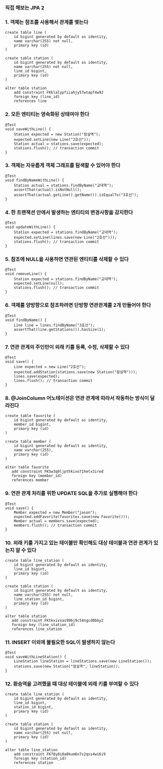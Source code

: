 ### 직접 해보는 JPA 2

### 1. 객체는 참조를 사용해서 관계를 맺는다
```
create table line (
    id bigint generated by default as identity,
    name varchar(255) not null,
    primary key (id)
)

create table station (
    id bigint generated by default as identity,
    name varchar(255) not null,
    line_id bigint,
    primary key (id)
)

alter table station 
    add constraint FKklalypfiiahjy57wtapf4w92 
    foreign key (line_id) 
    references line
```

### 2. 모든 엔티티는 영속화된 상태여야 한다
```
@Test
void saveWithLine() {
    Station expected = new Station("잠실역");
    expected.setLine(new Line("2호선"));
    Station actual = stations.save(expected);
    stations.flush(); // transaction commit
}
```

### 3. 객체는 자유롭게 객체 그래프를 탐색할 수 있어야 한다
```
@Test
void findByNameWithLine() {
    Station actual = stations.findByName("교대역");
    assertThat(actual).isNotNull();
    assertThat(actual.getLine().getName()).isEqualTo("3호선");
}
```

### 4. 한 트랜잭션 안에서 발생하는 엔티티의 변경사항을 감지한다
```
@Test
void updateWithLine() {
    Station expected = stations.findByName("교대역");
    expected.setLine(lines.save(new Line("2호선")));
    stations.flush(); // transaction commit
}
```

### 5. 참조에 NULL을 사용하면 연관된 엔티티를 삭제할 수 있다
```
@Test
void removeLine() {
    Station expected = stations.findByName("교대역");
    expected.setLine(null);
    stations.flush(); // transaction commit
}
```

### 6. 객체를 양방향으로 참조하려면 단방향 연관관계를 2개 만들어야 한다
```
@Test
void findByName() {
    Line line = lines.findByName("3호선");
    assertThat(line.getStations()).hasSize(1);
}
```

### 7. 연관 관계의 주인만이 외래 키를 등록, 수정, 삭제할 수 있다
```
@Test
void save() {
    Line expected = new Line("2호선");
    expected.addStation(stations.save(new Station("잠실역")));
    lines.save(expected);
    lines.flush(); // transaction commit
}
```

### 8. @JoinColumn 어노테이션은 연관 관계에 따라서 작동하는 방식이 달라진다 
```
create table favorite (
    id bigint generated by default as identity,
    member_id bigint,
    primary key (id)
)

create table member (
    id bigint generated by default as identity,
    name varchar(255),
    primary key (id)
)

alter table favorite 
   add constraint FK5w3q9ljpthkixo71hetx3ired 
   foreign key (member_id) 
   references member
```

### 9. 연관 관계 처리를 위한 UPDATE SQL을 추가로 실행해야 한다
```
@Test
void save() {
    Member expected = new Member("jason");
    expected.addFavorite(favorites.save(new Favorite()));
    Member actual = members.save(expected);
    members.flush(); // transaction commit
}
```

### 10. 외래 키를 가지고 있는 테이블만 확인해도 대상 테이블과 연관 관계가 있는지 알 수 있다
```
create table line_station (
    id bigint generated by default as identity,
    line_id bigint,
    primary key (id)
)

create table station (
    id bigint generated by default as identity,
    name varchar(255) not null,
    line_station_id bigint,
    primary key (id)
)

alter table station 
   add constraint FKtkxivxas996j9c54ngcd0bby2 
   foreign key (line_station_id) 
   references line_station
```

### 11. INSERT 이외에 불필요한 SQL이 발생하지 않는다 
```
@Test
void saveWithLineStation() {
    LineStation lineStation = lineStations.save(new LineStation());
    stations.save(new Station("잠실역", lineStation));
}
```

### 12. 환승역을 고려했을 때 대상 테이블에 외래 키를 부여할 수 있다
```
create table line_station (
    id bigint generated by default as identity,
    line_id bigint,
    station_id bigint,
    primary key (id)
)

create table station (
    id bigint generated by default as identity,
    name varchar(255) not null,
    primary key (id)
)

alter table line_station 
    add constraint FK78y8i0a0kum6n7s2qss4wi6i9 
    foreign key (station_id) 
    references station
```